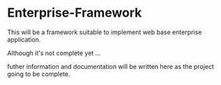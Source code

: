 # Enterprise-Framework
This will be a framework suitable to implement web base enterprise application.

Although it's not complete yet ...



futher information and documentation will be written here as the project going to be complete.
